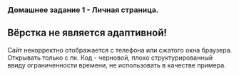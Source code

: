<h3> Домашнее задание 1 - Личная страница. </h3>

<h2> Вёрстка не является адаптивной! </h2>
Сайт некорректно отображается с телефона или сжатого окна браузера.
Открывать только с пк.
Код - черновой, плохо структурированный ввиду ограниченности времени, не использовать в качестве примера.
